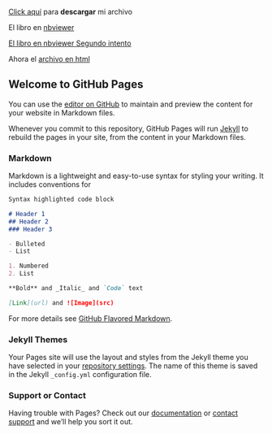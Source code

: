 [Click aquí](Notebook.ipynb) para **descargar** mi archivo

El libro en [nbviewer](http://nbviewer.jupyter.org/github/gabrielagt1/demo/blob/master/Notebook.ipynb)

[El libro en nbviewer Segundo intento](http://nbviewer.jupyter.org/github/gabrielagt1/demo/blob/master/Notebook.ipynb)

Ahora el [ archivo en html](Notebook.html)

## Welcome to GitHub Pages

You can use the [editor on GitHub](https://github.com/GABRIELAGT1/demo/edit/master/README.md) to maintain and preview the content for your website in Markdown files.

Whenever you commit to this repository, GitHub Pages will run [Jekyll](https://jekyllrb.com/) to rebuild the pages in your site, from the content in your Markdown files.

### Markdown

Markdown is a lightweight and easy-to-use syntax for styling your writing. It includes conventions for

```markdown
Syntax highlighted code block

# Header 1
## Header 2
### Header 3

- Bulleted
- List

1. Numbered
2. List

**Bold** and _Italic_ and `Code` text

[Link](url) and ![Image](src)
```

For more details see [GitHub Flavored Markdown](https://guides.github.com/features/mastering-markdown/).

### Jekyll Themes

Your Pages site will use the layout and styles from the Jekyll theme you have selected in your [repository settings](https://github.com/GABRIELAGT1/demo/settings). The name of this theme is saved in the Jekyll `_config.yml` configuration file.

### Support or Contact

Having trouble with Pages? Check out our [documentation](https://help.github.com/categories/github-pages-basics/) or [contact support](https://github.com/contact) and we’ll help you sort it out.
